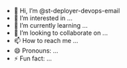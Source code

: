 - 👋 Hi, I’m @st-deployer-devops-email
- 👀 I’m interested in ...
- 🌱 I’m currently learning ...
- 💞️ I’m looking to collaborate on ...
- 📫 How to reach me ...
- 😄 Pronouns: ...
- ⚡ Fun fact: ...

<!---
st-deployer-devops-email/st-deployer-devops-email is a ✨ special ✨ repository because its `README.md` (this file) appears on your GitHub profile.
You can click the Preview link to take a look at your changes.
--->
